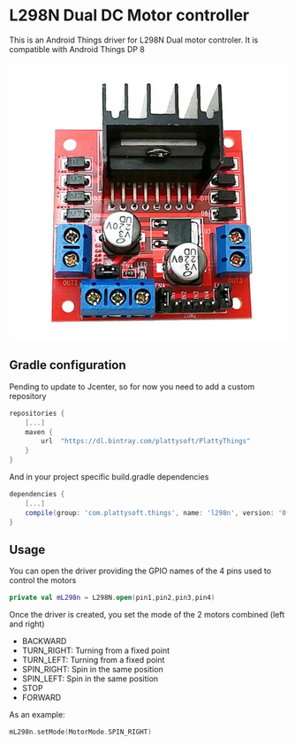 # L298N Dual DC Motor controller

This is an Android Things driver for L298N Dual motor controler. It is compatible with Android Things DP 8

![Image of L298N](https://github.com/plattysoft/PlattyThings/blob/master/l298n/l298n.jpg)

## Gradle configuration

Pending to update to Jcenter, so for now you need to add a custom repository

```gradle
repositories {
    [...]
    maven {
        url  "https://dl.bintray.com/plattysoft/PlattyThings"
    }
}
```
And in your project specific build.gradle dependencies

```gradle
dependencies {
    [...]
    compile(group: 'com.plattysoft.things', name: 'l298n', version: '0.8.1', ext: 'aar', classifier: '')
}
```

## Usage

You can open the driver providing the GPIO names of the 4 pins used to control the motors

```kotlin
private val mL298n = L298N.open(pin1,pin2,pin3,pin4)
```

Once the driver is created, you set the mode of the 2 motors combined (left and right)
* BACKWARD
* TURN_RIGHT: Turning from a fixed point
* TURN_LEFT: Turning from a fixed point
* SPIN_RIGHT: Spin in the same position
* SPIN_LEFT: Spin in the same position
* STOP
* FORWARD

As an example:
```kotlin
mL298n.setMode(MotorMode.SPIN_RIGHT)
```



